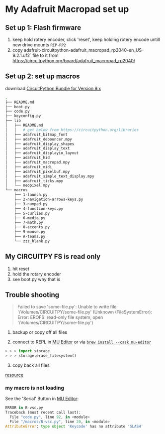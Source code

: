 # My Adafruit Macropad set up

## Set up 1: Flash firmware

1. keep hold rotery encoder, click 'reset', keep holding rotery encode untill new drive mounts `RIP-RP2`
2. copy adafruit-circuitpython-adafruit_macropad_rp2040-en_US-9.2.1.uf2` file to it from https://circuitpython.org/board/adafruit_macropad_rp2040/

## Set up 2: set up macros

download [CircuitPython Bundle for Version 9.x](https://circuitpython.org/libraries)

```sh
.
├── README.md
├── boot.py
├── code.py
├── keyconfig.py
├── lib
│   ├── README.md
│   │   # get below from https://circuitpython.org/libraries
│   ├── adafruit_bitmap_font
│   ├── adafruit_debouncer.mpy
│   ├── adafruit_display_shapes
│   ├── adafruit_display_text
│   ├── adafruit_displayio_layout
│   ├── adafruit_hid
│   ├── adafruit_macropad.mpy
│   ├── adafruit_midi
│   ├── adafruit_pixelbuf.mpy
│   ├── adafruit_simple_text_display.mpy
│   ├── adafruit_ticks.mpy
│   └── neopixel.mpy
└── macros
    ├── 1-launch.py
    ├── 2-navigation-arrows-keys.py
    ├── 3-numpad.py
    ├── 4-function-keys.py
    ├── 5-curlies.py
    ├── 6-media.py
    ├── 7-math.py
    ├── 8-accents.py
    ├── 9-mouse.py
    ├── A-teams.py
    └── zzz_blank.py
```

## My CIRCUITPY FS is read only

1. hit reset
2. hold the rotary encoder
3. see boot.py why that is

## Trouble shooting

> Failed to save 'some-file.py': Unable to write file '/Volumes/CIRCUITPY/some-file.py' (Unknown (FileSystemError): Error: EROFS: read-only file system, open '/Volumes/CIRCUITPY/some-file.py')

1. backup or copy off all files

2. connect to REPL in [MU Editor](https://learn.adafruit.com/adafruit-macropad-rp2040/installing-mu-editor) or via [`brew install --cask mu-editor`](https://formulae.brew.sh/cask/mu-editor)

```python
> > > import storage
> > > storage.erase_filesystem()
```

3. copy back all files

[resource](https://forums.adafruit.com/viewtopic.php?t=173164)

### my macro is not loading

See the 'Serial' Button in [MU Editor](https://learn.adafruit.com/adafruit-macropad-rp2040/installing-mu-editor):

```python
ERROR in B-vsc.py
Traceback (most recent call last):
  File "code.py", line 92, in <module>
  File "/macros/B-vsc.py", line 20, in <module>
AttributeError: type object 'Keycode' has no attribute 'SLASH'
```
